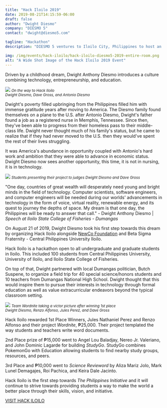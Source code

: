 ```yaml
---
title: "Hack Iloilo 2019"
date: 2019-08-21T14:15:59-06:00
draft: false
author: "Dwight Diesmo"
company: "DIESMO 5"
contact: "dwight@diesmo5.com"

tagline: "Hackathon"
description: "DIESMO 5 ventures to Iloilo City, Philippines to host an education themed hackathon for local students."

img: /img/events/hack-iloilo/hack-iloilo-diesmo5-2019-entire-room.png
alt: "A Wide Shot Image of the Hack Iloilo 2019 Event"
---
```


Driven by a childhood dream, Dwight Anthony Diesmo introduces a culture combining technology, entrepreneurship, and education.

<img src="/img/events/hack-iloilo/hack-iloilo-diesmo5-2019-truck.png" class="w-100">
<small><i>On the way to Hack Iloilo</i></small><br>
<small><i>Dwight Diesmo, Dave Gross, and Antonio Diesmo</i></small>

Dwight's poverty filled upbringing from the Philippines filled him with immense gratitude years after moving to America. The Diesmo family found themselves on a plane to the U.S. after Antonio Diesmo, Dwight's father found a job as a registered nurse in Memphis, Tennessee. Since then, they've been able to progress from their homeless pass to their middle-class life. Dwight never thought much of his family's status, but he came to realize that if they had never moved to the U.S. then they would've spent the rest of their lives struggling.

It was America's abundance in opportunity coupled with Antonio's hard work and ambition that they were able to advance in economic status. Dwight Diesmo now sees another opportunity, this time, it is not in nursing, it is in technology.

<img src="/img/events/hack-iloilo/hack-iloilo-diesmo5-2019-presentation.png" class="w-100">
<small><i>Students presenting their project to judges Dwight Diesmo and Dave Gross</i></small>

"One day, countries of great wealth will desperately need young and bright minds in the field of technology. Computer scientists, software engineers, and computer engineers will be needed during our worlds' advancements in technology in the form of voice, virtual reality, renewable energy, and its quest to journey the depths of space. My dream is that one day, the Philippines will be ready to answer that call." - Dwight Anthony Diesmo | <i>Speech at Iloilo State College of Fisheries - Dumangas </i>

On August 21 of 2019, Dwight Diesmo took his first step towards this dream by organizing Hack Iloilo alongside <a href="https://www.newco.foundation/" target="_blank" class="text-decoration-none">NewCo Foundation</a> and Beta Sigma Fraternity - Central Philippines University Iloilo.

Hack Iloilo is a hackathon open to all undergraduate and graduate students in Iloilo. This included 100 students from Central Philippines University, University of Iloilo, and Iloilo State College of Fisheries.

On top of that, Dwight partnered with local Dumangas politician, Butch Suspene, to organize a field trip for 40 special science/honors students and 10 teachers from Dumangas National High School. Dwight thought that this would inspire them to pursue their interests in technology through formal education as well as value extracurricular endeavors beyond the typical classroom setting.

<img src="/img/events/hack-iloilo/hack-iloilo-diesmo5-2019-wordnite.png" class="w-100">
<small><i>Team Wordnite taking a victor picture after winning 1st place</i></small><br>
<small><i>Dwight Diesmo, Renzo Alfonso, Jules Perez, and Dave Gross</i></small>

Hack Iloilo rewarded 1st Place Winners, Jules Nathaniel Perez and Renzo Alfonso and their project <i>Wordnite</i>, ₱25,000. Their project templated the way students and teachers write word documents.

2nd Place prize of ₱15,000 went to Angel Lou Baladjay, Nereo Jr. Valeriano, and John Dominic Lagarde for building <i>StudyGo</i>. StudyGo combines PokemonGo with Education allowing students to find nearby study groups, resources, and peers.

3rd Place and ₱10,000 went to <i>Science Revieword</i> by Aliza Mariz Jolo, Mark Lunel Demagajes, Roi Pachica, and Keira Dale Jacinto.

Hack Iloilo is the first step towards <i>The Philippines Initiative</i> and it will continue to strive towards providing students a way to make the world a better place through their skills, vision, and initiative.

<div class="text-center py-3">
    <a href="https://hackiloilo.com" target="_blank" class="btn btn-rose btn-lg rounded-0 text-white px-5">VISIT HACK ILOILO</a>
</div>
